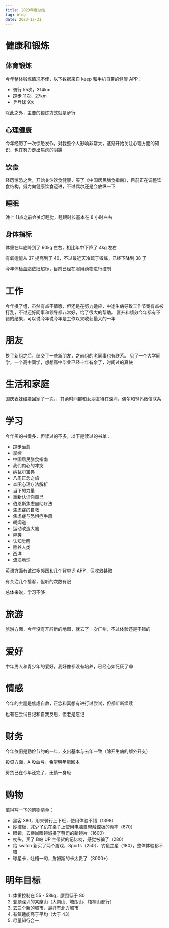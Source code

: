 ```yaml
---
title: 2023年度总结
tag: blog
date: 2023-12-31
---
```


# 健康和锻炼
## 体育锻炼
今年整体锻炼情况不佳，以下数据来自 keep 和手机自带的健康 APP：
- 骑行 55次，314km
- 跑步 11次，27km
- 乒乓球 9次

除此之外，主要的锻炼方式就是步行

## 心理健康
今年经历了一次惊恐发作，对我整个人影响非常大，逐渐开始关注心理方面的知识，也在努力走出焦虑的阴霾

## 饮食
经历惊恐之后，开始关注饮食健康，买了《中国居民膳食指南》，目前正在调整饮食结构，努力向健康饮食迈进，不过偶尔还是会放纵一下

## 睡眠
晚上 11点之前会关灯睡觉，睡眠时长基本在 8 小时左右

## 身体指标
体重在年底降到了 60kg 左右，相比年中下降了 4kg 左右

有氧适能从 37 提高到了 40，不过最近天冷疏于锻炼，已经下降到 38 了

今年体检血脂依旧超标，目前已经在服用药物进行控制

# 工作
今年换了组，虽然有点不情愿，但还是在努力适应，中途生病导致工作节奏有点被打乱，不过还好同事和领导都非常好，给了很大的帮助。
晋升和绩效今年都有不错的结果，可以说今年说今年是工作以来收获最大的一年

# 朋友
换了新组之后，结交了一些新朋友，之前组的老同事也有联系。
见了一个大学同学，一个高中同学，想想高中毕业已经十年有余了，时间过的真快

# 生活和家庭
国庆表妹结婚回家了一次，，其余时间都和女朋友待在深圳，偶尔和爸妈微信联系

# 学习
今年买的书很多，但读过的不多，以下是读过的书单：
- 跑步治愈
- 掌控
- 中国居民膳食指南
- 我们内心的冲突
- 纳瓦尔宝典
- 八周正念之旅
- 森田心理疗法解析
- 当下的力量
- 重新认识你自己
- 伯恩斯焦虑自助疗法
- 焦虑症的自救
- 焦虑症与恐惧症手册
- 朝闻道
- 运动改造大脑
- 异类
- 认知觉醒
- 赡养人类
- 西洋
- 流浪地球

英语方面有试过多邻国和几个背单词 APP，但收效甚微

有关注几个播客，但听的次数有限

总体来说，学习不够
# 旅游
旅游方面，今年没有开辟新的地图，就去了一次广州，不过体验还是不错的

# 爱好
中年男人和青少年的爱好，我好像都没有培养，已经心如死灰了😂
# 情感
今年的主题是焦虑自救，正念和冥想有进行过尝试，但都断断续续

也有在尝试日记和自我反思，但老是忘记
# 财务
今年依旧是勤俭节约的一年，支出基本与去年一致（除开生病的额外开支）

投资方面，A 股血亏，希望明年能回本

房贷已在今年还完了，无债一身轻

# 购物
值得写一下的购物清单：
- 黑客 380，用来骑行上下班，使用体验不错（1398）
- 妙控板，减少了趴在桌子上使用电脑自带触控板的频率（670）
- 眼镜，去横岗眼镜城换了蔡司的新镜片（1600）
- 枕头，买了 B站 UP 主带货的记忆枕，感觉被骗了（280）
- 给 switch 新买了两个游戏，Sports（250）、钓鱼之星（180），整体体验都不错
- 球星卡，吐槽一句，詹姆斯的卡太贵了（3000+）

# 明年目标
1. 体重控制在 55 - 58kg，腰围低于 80
2. 登顶深圳的某座山（大南山、塘朗山、梧桐山都行）
3. 去三个新的城市，最好有北方城市
4. 有氧适能高于平均（大于 43）
5. 尽量知行合一
